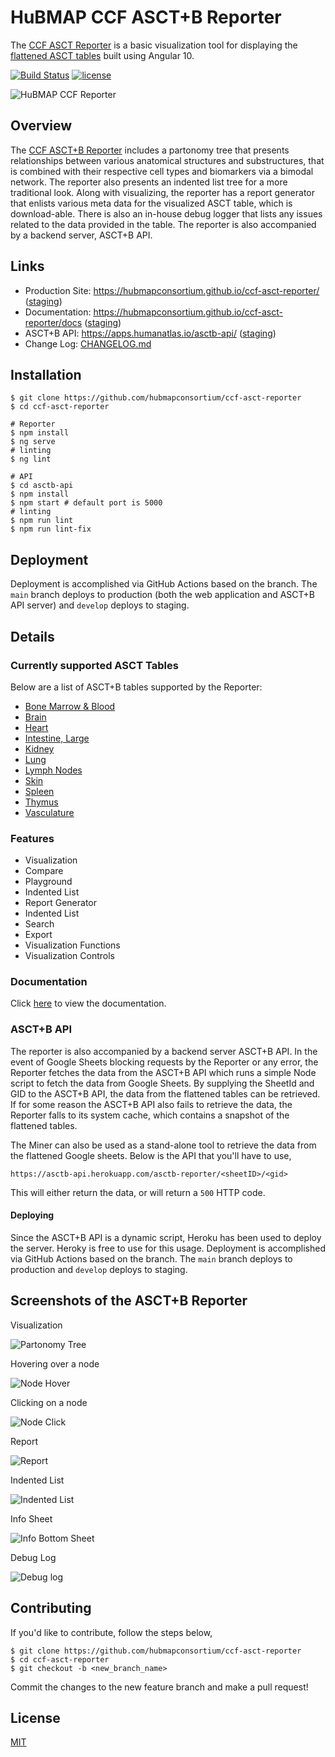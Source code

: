 # HuBMAP CCF ASCT+B Reporter

The [CCF ASCT Reporter](https://hubmapconsortium.github.io/ccf-asct-reporter/) is a basic visualization tool for displaying the [flattened ASCT tables](https://docs.google.com/spreadsheets/u/1/d/1F7D0y7pNPVIR3W4LjjtIMGg7rKTOxwyjVKzS-iiffz4/edit#gid=2034682742) built using Angular 10.

[![Build Status](https://img.shields.io/badge/build-passing-brightgreen)](https://github.com/hubmapconsortium/ccf-asct-reporter)
[![license](https://img.shields.io/github/license/hrishikeshpaul/portfolio-template?style=flat&logo=appveyor)](https://github.com/hubmapconsortium/ccf-asct-reporter/blob/master/LICENSE)

![HuBMAP CCF Reporter](projects/asctb-reporter/src/assets/github_logo.png)

## Overview

The [CCF ASCT+B Reporter](https://hubmapconsortium.github.io/ccf-asct-reporter/) includes a partonomy tree that presents relationships between various anatomical structures and substructures, that is combined with their respective cell types and biomarkers via a bimodal network. The reporter also presents an indented list tree for a more traditional look. Along with visualizing, the reporter has a report generator that enlists various meta data for the visualized ASCT table, which is download-able. There is also an in-house debug logger that lists any issues related to the data provided in the table. The reporter is also accompanied by a backend server, ASCT+B API.

## Links

- Production Site: <https://hubmapconsortium.github.io/ccf-asct-reporter/> ([staging](https://ccf-asct-reporter.netlify.app))
- Documentation: <https://hubmapconsortium.github.io/ccf-asct-reporter/docs> ([staging](https://ccf-asct-reporter.netlify.app/docs))
- ASCT+B API: <https://apps.humanatlas.io/asctb-api/> ([staging](https://apps.humanatlas.io/asctb-api--staging/))
- Change Log: [CHANGELOG.md](CHANGELOG.md)

## Installation

```shell
$ git clone https://github.com/hubmapconsortium/ccf-asct-reporter
$ cd ccf-asct-reporter

# Reporter
$ npm install
$ ng serve
# linting
$ ng lint

# API
$ cd asctb-api
$ npm install
$ npm start # default port is 5000
# linting
$ npm run lint
$ npm run lint-fix
```

## Deployment

Deployment is accomplished via GitHub Actions based on the branch. The `main` branch deploys to production (both the web application and ASCT+B API server) and `develop` deploys to staging.

## Details

### Currently supported ASCT Tables

Below are a list of ASCT+B tables supported by the Reporter:

- [Bone Marrow & Blood](https://docs.google.com/spreadsheets/d/1F7D0y7pNPVIR3W4LjjtIMGg7rKTOxwyjVKzS-iiffz4/edit#gid=1852470103)
- [Brain](https://docs.google.com/spreadsheets/d/1F7D0y7pNPVIR3W4LjjtIMGg7rKTOxwyjVKzS-iiffz4/edit#gid=345174398)
- [Heart](https://docs.google.com/spreadsheets/d/1F7D0y7pNPVIR3W4LjjtIMGg7rKTOxwyjVKzS-iiffz4/edit#gid=1240281363)
- [Intestine, Large](https://docs.google.com/spreadsheets/d/1F7D0y7pNPVIR3W4LjjtIMGg7rKTOxwyjVKzS-iiffz4/edit#gid=1687995716)
- [Kidney](https://docs.google.com/spreadsheets/d/1F7D0y7pNPVIR3W4LjjtIMGg7rKTOxwyjVKzS-iiffz4/edit#gid=1760639962)
- [Lung](https://docs.google.com/spreadsheets/d/1F7D0y7pNPVIR3W4LjjtIMGg7rKTOxwyjVKzS-iiffz4/edit#gid=1824552484)
- [Lymph Nodes](https://docs.google.com/spreadsheets/d/1F7D0y7pNPVIR3W4LjjtIMGg7rKTOxwyjVKzS-iiffz4/edit#gid=272157091)
- [Skin](https://docs.google.com/spreadsheets/d/1F7D0y7pNPVIR3W4LjjtIMGg7rKTOxwyjVKzS-iiffz4/edit#gid=104836770)
- [Spleen](https://docs.google.com/spreadsheets/d/1F7D0y7pNPVIR3W4LjjtIMGg7rKTOxwyjVKzS-iiffz4/edit#gid=22580074)
- [Thymus](https://docs.google.com/spreadsheets/d/1F7D0y7pNPVIR3W4LjjtIMGg7rKTOxwyjVKzS-iiffz4/edit#gid=314238819)
- [Vasculature](https://docs.google.com/spreadsheets/d/1F7D0y7pNPVIR3W4LjjtIMGg7rKTOxwyjVKzS-iiffz4/edit#gid=1896956438)

### Features

- Visualization
- Compare
- Playground
- Indented List
- Report Generator
- Indented List
- Search
- Export
- Visualization Functions
- Visualization Controls

### Documentation

Click [here](https://ccf-asct-reporter.netlify.app/docs) to view the documentation.

### ASCT+B API

The reporter is also accompanied by a backend server ASCT+B API. In the event of Google Sheets blocking requests by the Reporter or any error, the Reporter fetches the data from the ASCT+B API which runs a simple Node script to fetch the data from Google Sheets. By supplying the SheetId and GID to the ASCT+B API, the data from the flattened tables can be retrieved. If for some reason the ASCT+B API also fails to retrieve the data, the Reporter falls to its system cache, which contains a snapshot of the flattened tables.

The Miner can also be used as a stand-alone tool to retrieve the data from the flattened Google sheets. Below is the API that you'll have to use,

```
https://asctb-api.herokuapp.com/asctb-reporter/<sheetID>/<gid>
```

This will either return the data, or will return a `500` HTTP code.

#### Deploying

Since the ASCT+B API is a dynamic script, Heroku has been used to deploy the server. Heroky is free to use for this usage. Deployment is accomplished via GitHub Actions based on the branch. The `main` branch deploys to production and `develop` deploys to staging.

## Screenshots of the ASCT+B Reporter

Visualization

![Partonomy Tree](projects/asctb-reporter/src/assets/snippets/vis.png)

Hovering over a node

![Node Hover](projects/asctb-reporter/src/assets/snippets/hover.png)

Clicking on a node

![Node Click](projects/asctb-reporter/src/assets/snippets/hover.png)

Report

![Report](projects/asctb-reporter/src/assets/snippets/report.png)

Indented List

![Indented List](projects/asctb-reporter/src/assets/snippets/il.png)

Info Sheet

![Info Bottom Sheet](projects/asctb-reporter/src/assets/snippets/bottom.png)

Debug Log

![Debug log](projects/asctb-reporter/src/assets/snippets/debug.png)

## Contributing

If you'd like to contribute, follow the steps below,

```shell
$ git clone https://github.com/hubmapconsortium/ccf-asct-reporter
$ cd ccf-asct-reporter
$ git checkout -b <new_branch_name>
```

Commit the changes to the new feature branch and make a pull request!

## License

[MIT](https://choosealicense.com/licenses/mit/)
